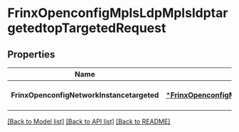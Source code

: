 # FrinxOpenconfigMplsLdpMplsldptargetedtopTargetedRequest

## Properties
Name | Type | Description | Notes
------------ | ------------- | ------------- | -------------
**FrinxOpenconfigNetworkInstancetargeted** | [***FrinxOpenconfigMplsLdpMplsldptargetedtopTargeted**](frinx.openconfig.mpls.ldp.mplsldptargetedtop.Targeted.md) |  | [optional] [default to null]

[[Back to Model list]](../README.md#documentation-for-models) [[Back to API list]](../README.md#documentation-for-api-endpoints) [[Back to README]](../README.md)


